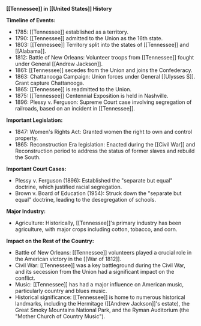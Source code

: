 **[[Tennessee]] in [[United States]] History**

**Timeline of Events:**

* 1785: [[Tennessee]] established as a territory.
* 1790: [[Tennessee]] admitted to the Union as the 16th state.
* 1803: [[Tennessee]] Territory split into the states of [[Tennessee]] and [[Alabama]].
* 1812: Battle of New Orleans: Volunteer troops from [[Tennessee]] fought under General [[Andrew Jackson]].
* 1861: [[Tennessee]] secedes from the Union and joins the Confederacy.
* 1863: Chattanooga Campaign: Union forces under General [[Ulysses S]]. Grant capture Chattanooga.
* 1865: [[Tennessee]] is readmitted to the Union.
* 1875: [[Tennessee]] Centennial Exposition is held in Nashville.
* 1896: Plessy v. Ferguson: Supreme Court case involving segregation of railroads, based on an incident in [[Tennessee]].

**Important Legislation:**

* 1847: Women's Rights Act: Granted women the right to own and control property.
* 1865: Reconstruction Era legislation: Enacted during the [[Civil War]] and Reconstruction period to address the status of former slaves and rebuild the South.

**Important Court Cases:**

* Plessy v. Ferguson (1896): Established the "separate but equal" doctrine, which justified racial segregation.
* Brown v. Board of Education (1954): Struck down the "separate but equal" doctrine, leading to the desegregation of schools.

**Major Industry:**

* Agriculture: Historically, [[Tennessee]]'s primary industry has been agriculture, with major crops including cotton, tobacco, and corn.

**Impact on the Rest of the Country:**

* Battle of New Orleans: [[Tennessee]] volunteers played a crucial role in the American victory in the [[War of 1812]].
* Civil War: [[Tennessee]] was a key battleground during the Civil War, and its secession from the Union had a significant impact on the conflict.
* Music: [[Tennessee]] has had a major influence on American music, particularly country and blues music.
* Historical significance: [[Tennessee]] is home to numerous historical landmarks, including the Hermitage ([[Andrew Jackson]]'s estate), the Great Smoky Mountains National Park, and the Ryman Auditorium (the "Mother Church of Country Music").